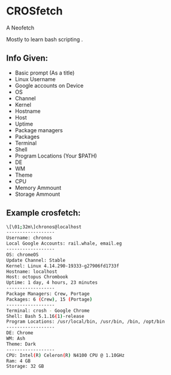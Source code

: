 # CROSfetch
A Neofetch 

Mostly to learn bash scripting .  

## Info Given:
 - Basic prompt (As a title)
 - Linux Username
 - Google accounts on Device
 - OS
 - Channel
 - Kernel
 - Hostname
 - Host
 - Uptime
 - Package managers
 - Packages
 - Terminal
 - Shell
 - Program Locations (Your $PATH)
 - DE
 - WM
 - Theme
 - CPU
 - Memory Ammount
 - Storage Ammount


## Example crosfetch:
```bash
\[\01;32m\]chronos@localhost
------------------
Username: chronos
Local Google Accounts: rail.whale, email.eg
------------------
OS: chromeOS
Update Channel: Stable
Kernel: Linux 4.14.290-19333-g27906fd1733f
Hostname: localhost
Host: octopus Chrombook
Uptime: 1 day, 4 hours, 23 minutes
------------------
Package Managers: Crew, Portage
Packages: 6 (Crew), 15 (Portage)
------------------
Terminal: crosh - Google Chrome
Shell: Bash 5.1.16(1)-release
Program Locations: /usr/local/bin, /usr/bin, /bin, /opt/bin
------------------
DE: Chrome
WM: Ash
Theme: Dark
------------------
CPU: Intel(R) Celeron(R) N4100 CPU @ 1.10GHz
Ram: 4 GB
Storage: 32 GB 
```
